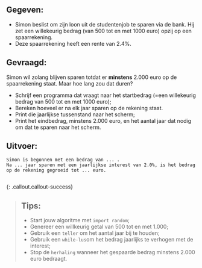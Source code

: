 ## Gegeven: 
* Simon beslist om zijn loon uit de studentenjob te sparen via de bank. Hij zet een willekeurig bedrag (van 500 tot en met 1000 euro) opzij op een spaarrekening. 
* Deze spaarrekening heeft een rente van 2.4%. 


## Gevraagd: 
Simon wil zolang blijven sparen totdat er **minstens** 2.000 euro op de spaarrekening staat. 
Maar hoe lang zou dat duren? 

* Schrijf een programma dat vraagt naar het startbedrag (=een willekeurig bedrag van 500 tot en met 1000 euro); 
* Bereken hoeveel er na elk jaar sparen op de rekening staat. 
* Print die jaarlijkse tussenstand naar het scherm; 
* Print het eindbedrag, minstens 2.000 euro, en het aantal jaar dat nodig om dat te sparen naar het scherm. 


## Uitvoer: 
```
Simon is begonnen met een bedrag van ... . 
Na ... jaar sparen met een jaarlijkse interest van 2.0%, is het bedrag op de rekening gegroeid tot ... euro.


```
{: .callout.callout-success}
>## Tips: 
>* Start jouw algoritme met `import random`; 
>* Genereer een willkeurig getal van 500 tot en met 1.000; 
>* Gebruik een `teller` om het aantal jaar bij te houden; 
>* Gebruik een `while-lus`om het bedrag jaarlijks te verhogen met de interest; 
>* Stop de `herhaling` wanneer het gespaarde bedrag minstens 2.000 euro bedraagt. 